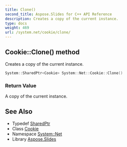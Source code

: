 ```yaml
---
title: Clone()
second_title: Aspose.Slides for C++ API Reference
description: Creates a copy of the current instance.
type: docs
weight: 469
url: /system.net/cookie/clone/
---
```

## Cookie::Clone() method


Creates a copy of the current instance.

```cpp
System::SharedPtr<Cookie> System::Net::Cookie::Clone()
```


### Return Value

A copy of the current instance.

## See Also

* Typedef [SharedPtr](../../../system/sharedptr/)
* Class [Cookie](../)
* Namespace [System::Net](../../)
* Library [Aspose.Slides](../../../)